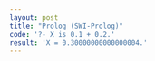 ```yaml
---
layout: post
title: "Prolog (SWI-Prolog)"
code: '?- X is 0.1 + 0.2.'
result: 'X = 0.30000000000000004.'
---
```

